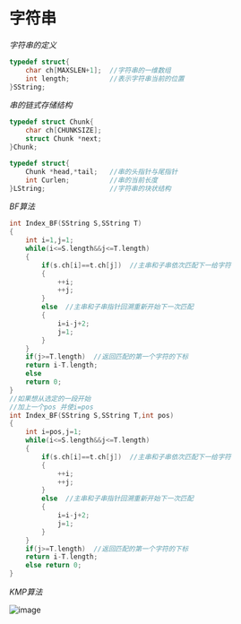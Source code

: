 # 字符串

*字符串的定义*

~~~cpp
typedef struct{
    char ch[MAXSLEN+1];  //字符串的一维数组
    int length;          //表示字符串当前的位置
}SString;
~~~

*串的链式存储结构*

~~~cpp
typedef struct Chunk{
    char ch[CHUNKSIZE];
    struct Chunk *next;
}Chunk;

typedef struct{
    Chunk *head,*tail;   //串的头指针与尾指针
    int Curlen;          //串的当前长度
}LString;                //字符串的块状结构
~~~


*BF算法*

~~~cpp
int Index_BF(SString S,SString T)
{
    int i=1,j=1;
    while(i<=S.length&&j<=T.length)
    {
        if(s.ch[i]==t.ch[j])  //主串和子串依次匹配下一给字符
        {
            ++i;
            ++j;
        }
        else  //主串和子串指针回溯重新开始下一次匹配
        {
            i=i-j+2;
            j=1;
        }
    }
    if(j>=T.length)  //返回匹配的第一个字符的下标
    return i-T.length;
    else
    return 0;
}
//如果想从选定的一段开始
//加上一个pos 并使i=pos
int Index_BF(SString S,SString T,int pos)
{
    int i=pos,j=1;
    while(i<=S.length&&j<=T.length)
    {
        if(s.ch[i]==t.ch[j])  //主串和子串依次匹配下一给字符
        {
            ++i;
            ++j;
        }
        else  //主串和子串指针回溯重新开始下一次匹配
        {
            i=i-j+2;
            j=1;
        }
    }
    if(j>=T.length)  //返回匹配的第一个字符的下标
    return i-T.length;
    else return 0;
}
~~~

*KMP算法*

![image](https://github.com/HellowJasper/Jasper-data-structure/assets/130765164/939107df-88d8-48d7-8bc9-85df64bf6000)


~~~cpp

~~~


